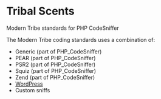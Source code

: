 Tribal Scents
==================

Modern Tribe standards for PHP CodeSniffer

The Modern Tribe coding standards uses a combination of:
* Generic (part of PHP_CodeSniffer)
* PEAR (part of PHP_CodeSniffer)
* PSR2 (part of PHP_CodeSniffer)
* Squiz (part of PHP_CodeSniffer)
* Zend (part of PHP_CodeSniffer)
* [WordPress](https://github.com/WordPress-Coding-Standards/WordPress-Coding-Standards)
* Custom sniffs
